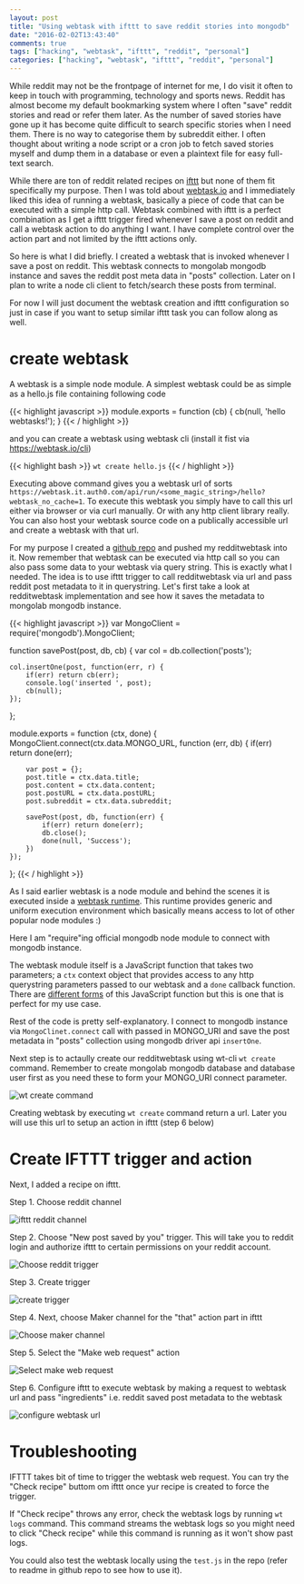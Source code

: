 ```yaml
---
layout: post
title: "Using webtask with ifttt to save reddit stories into mongodb"
date: "2016-02-02T13:43:40"
comments: true
tags: ["hacking", "webtask", "ifttt", "reddit", "personal"]
categories: ["hacking", "webtask", "ifttt", "reddit", "personal"]
---
```


While reddit may not be the frontpage of internet for me, I do visit it often to keep in touch with programming, technology and sports news. Reddit has almost become my default bookmarking system where I often "save" reddit stories and read or refer them later. As the number of saved stories have gone up it has become quite difficult to search specific stories when I need them. There is no way to categorise them by subreddit either. I often thought about writing a node script or a cron job to fetch saved stories myself and dump them in a database or even a plaintext file for easy full-text search.

While there are ton of reddit related recipes on [ifttt](http://ifttt.com/) but none of them fit specifically my purpose. Then I was told about [webtask.io](https://webtask.io/) and I immediately liked this idea of running a webtask, basically a piece of code that can be executed with a simple http call. Webtask combined with ifttt is a perfect combination as I get a ifttt trigger fired whenever I save a post on reddit and call a webtask action to do anything I want. I have complete control over the action part and not limited by the ifttt actions only.

So here is what I did briefly. I created a webtask that is invoked whenever I save a post on reddit. This webtask connects to mongolab mongodb instance and saves the reddit post meta data in "posts" collection. Later on I plan to write a node cli client to fetch/search these posts from terminal.

For now I will just document the webtask creation and ifttt configuration so just in case if you want to setup similar ifttt task you can follow along as well.

# create webtask
A webtask is a simple node module. A simplest webtask could be as simple as a hello.js file containing following code

{{< highlight javascript >}}
module.exports = function (cb) {
  cb(null, 'hello webtasks!');
}
{{< / highlight >}}

and you can create a webtask using webtask cli (install it fist via https://webtask.io/cli)

{{< highlight bash >}}
`wt create hello.js`
{{< / highlight >}}

Executing above command gives you a webtask url of sorts `https://webtask.it.auth0.com/api/run/<some_magic_string>/hello?webtask_no_cache=1`. To execute this webtask you simply have to call this url either via browser or via curl manually. Or with any http client library really. You can also host your webtask source code on a publically accessible url and create a webtask with that url.

For my purpose I created a [github repo](https://github.com/ashishdasnurkar/redditwebtask) and pushed my redditwebtask into it. Now remember that webtask can be executed via http call so you can also pass some data to your webtask via query string. This is exactly what I needed. The idea is to use ifttt trigger to call redditwebtask via url and pass reddit post metadata to it in querystring. Let's first take a look at redditwebtask implementation and see how it saves the metadata to mongolab mongodb instance.

{{< highlight javascript >}}
var MongoClient = require('mongodb').MongoClient;

function savePost(post, db, cb) {
	var col = db.collection('posts');

	col.insertOne(post, function(err, r) {
		if(err) return cb(err);
    	console.log('inserted ', post);
    	cb(null);
	});
};

module.exports = function (ctx, done) { 
	MongoClient.connect(ctx.data.MONGO_URL, function (err, db) {
	    if(err) return done(err);

	    var post = {};
	    post.title = ctx.data.title;
	    post.content = ctx.data.content;
	    post.postURL = ctx.data.postURL;
	    post.subreddit = ctx.data.subreddit;

	    savePost(post, db, function(err) {
	    	if(err) return done(err);
	    	db.close();
	    	done(null, 'Success');
	    })
	});
};
{{< / highlight >}}

As I said earlier webtask is a node module and behind the scenes it is executed inside a [webtask runtime](https://webtask.io/docs/how). This runtime provides generic and uniform execution environment which basically means access to lot of other popular node modules :)

Here I am "require"ing official mongodb node module to connect with mongodb instance.

The webtask module itself is a JavaScript function that takes two parameters; a `ctx` context object that provides access to any http querystring parameters passed to our webtask and a `done` callback function. There are [different forms](https://webtask.io/docs/model) of this JavaScript function but this is one that is perfect for my use case.

Rest of the code is pretty self-explanatory. I connect to mongodb instance via `MongoClinet.connect` call with passed in MONGO_URI and save the post metadata in "posts" collection using mongodb driver api `insertOne`.

Next step is to actaully create our redditwebtask using wt-cli `wt create` command. Remember to create mongolab mongodb database and database user first as you need these to form your MONGO_URI connect parameter.

![wt create command](/images/create_webtask_command.png)


Creating webtask by executing `wt create` command return a url. Later you will use this url to setup an action in ifttt (step 6 below)

# Create IFTTT trigger and action

Next, I added a recipe on ifttt.

Step 1. Choose reddit channel

![ifttt reddit channel](/images/choose_reddit_trigger_step1.png)

Step 2. Choose "New post saved by you" trigger.
This will take you to reddit login and authorize ifttt to certain permissions on your reddit account.

![Choose reddit trigger](/images/choose_post_save_trigger_step2.png)

Step 3. Create trigger

![create trigger](/images/create_trigger_step3.png)

Step 4. Next, choose Maker channel for the "that" action part in ifttt

![Choose maker channel](/images/choose_maker_channel_step4.png)

Step 5. Select the "Make web request" action

![Select make web request](/images/choose_make_web_request_step5.png)

Step 6. Configure ifttt to execute webtask by making a request to webtask url and pass "ingredients" i.e. reddit saved post metadata to the webtask

![configure webtask url](/images/maker_channel_settings_step6.png)

# Troubleshooting

IFTTT takes bit of time to trigger the webtask web request. You can try the "Check recipe" buttom om ifttt once yur recipe is created to force the trigger.

If "Check recipe" throws any error, check the webtask logs by running `wt logs` command. This command streams the webtask logs so you might need to click "Check recipe" while this command is running as it won't show past logs.

You could also test the webtask locally using the `test.js` in the repo (refer to readme in github repo to see how to use it).

